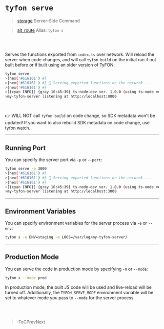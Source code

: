 # `tyfon serve`

> [storage](:Icon (align=-6px)) Server-Side Command

> [alt_route](:Icon) Alias: `tyfon s`

<br><br>

Serves the functions exported from `index.ts` over network. Will reload the server
when code changes, and will call `tyfon build` on the initial run if not built before
or if built using an older version of TyFON.

```bash
tyfon serve
>{hex('#616161') #}
>{hex('#616161') #} 🚀 Serving exported functions on the netwrok ...
>{hex('#616161') #}
>[{cyan INFO}] {gray 10:45:39} ts-node-dev ver. 1.0.0 (using ts-node ver. 9.0.0, typescript ver. 4.1.2)
>my-tyfon-server listening at http://localhost:8000
```

<br>

👉 WILL NOT call `tyfon build` on code change, so SDK metadata won't be updated! If you want to also
rebuild SDK metadata on code change, use [tyfon watch](/cli/watch).

---

## Running Port

You can specify the server port via `-p` or `--port`:

```bash
tyfon serve -p 3000
>{hex('#616161') #}
>{hex('#616161') #} 🚀 Serving exported functions on the netwrok ...
>{hex('#616161') #}
>[{cyan INFO}] {gray 10:45:39} ts-node-dev ver. 1.0.0 (using ts-node ver. 9.0.0, typescript ver. 4.1.2)
>my-tyfon-server listening at http://localhost:3000
```

---

## Environment Variables

You can specify environment variables for the server process via `-e` or `--env`:

```bash
tyfon s -e ENV=staging -e LOGS=/var/log/my-tyfon-server/
```

---

## Production Mode

You can serve the code in production mode by specifying `-m` or `--mode`:

```bash
tyfon s --mode prod
```

In production mode, the built JS code will be used and live-reload will be turned off.
Additionally, the `TYFON_SERVE_MODE` environment variable will be set to whatever mode
you pass to `--mode` for the server process.

<br><br>

> :ToCPrevNext